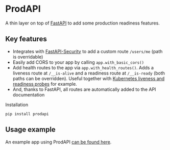 # ProdAPI

A thin layer on top of [FastAPI](https://fastapi.tiangolo.com/) to add some production readiness features.

## Key features

- Integrates with [FastAPI-Security](https://jmagnusson.github.io/fastapi-security/) to add a custom route `/users/me` (path is overridable)
- Easily add CORS to your app by calling `app.with_basic_cors()`
- Add health routes to the app via `app.with_health_routes()`. Adds a liveness route at `/__is-alive` and a readiness route at `/__is-ready` (both paths can be overridden). Useful together with [Kubernetes liveness and readiness probes](https://kubernetes.io/docs/tasks/configure-pod-container/configure-liveness-readiness-startup-probes/) for example.
- And, thanks to FastAPI, all routes are automatically added to the API documentation

Installation

```
pip install prodapi
```

## Usage example

An example app using ProdAPI [can be found here](https://github.com/jmagnusson/prodapi/tree/main/examples).
